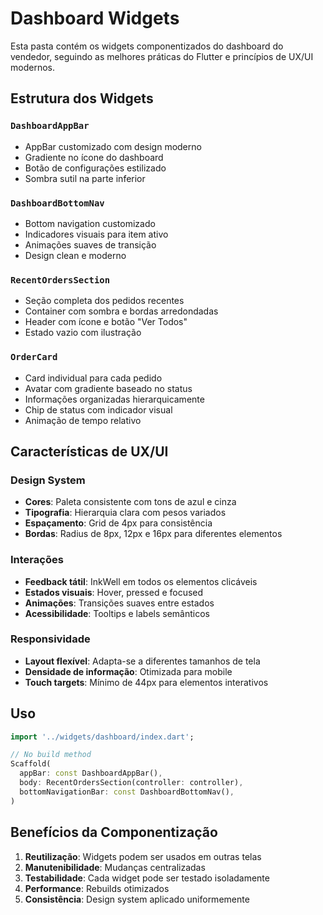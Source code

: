 # Dashboard Widgets

Esta pasta contém os widgets componentizados do dashboard do vendedor, seguindo as melhores práticas do Flutter e princípios de UX/UI modernos.

## Estrutura dos Widgets

### `DashboardAppBar`
- AppBar customizado com design moderno
- Gradiente no ícone do dashboard
- Botão de configurações estilizado
- Sombra sutil na parte inferior

### `DashboardBottomNav`
- Bottom navigation customizado
- Indicadores visuais para item ativo
- Animações suaves de transição
- Design clean e moderno

### `RecentOrdersSection`
- Seção completa dos pedidos recentes
- Container com sombra e bordas arredondadas
- Header com ícone e botão "Ver Todos"
- Estado vazio com ilustração

### `OrderCard`
- Card individual para cada pedido
- Avatar com gradiente baseado no status
- Informações organizadas hierarquicamente
- Chip de status com indicador visual
- Animação de tempo relativo

## Características de UX/UI

### Design System
- **Cores**: Paleta consistente com tons de azul e cinza
- **Tipografia**: Hierarquia clara com pesos variados
- **Espaçamento**: Grid de 4px para consistência
- **Bordas**: Radius de 8px, 12px e 16px para diferentes elementos

### Interações
- **Feedback tátil**: InkWell em todos os elementos clicáveis
- **Estados visuais**: Hover, pressed e focused
- **Animações**: Transições suaves entre estados
- **Acessibilidade**: Tooltips e labels semânticos

### Responsividade
- **Layout flexível**: Adapta-se a diferentes tamanhos de tela
- **Densidade de informação**: Otimizada para mobile
- **Touch targets**: Mínimo de 44px para elementos interativos

## Uso

```dart
import '../widgets/dashboard/index.dart';

// No build method
Scaffold(
  appBar: const DashboardAppBar(),
  body: RecentOrdersSection(controller: controller),
  bottomNavigationBar: const DashboardBottomNav(),
)
```

## Benefícios da Componentização

1. **Reutilização**: Widgets podem ser usados em outras telas
2. **Manutenibilidade**: Mudanças centralizadas
3. **Testabilidade**: Cada widget pode ser testado isoladamente
4. **Performance**: Rebuilds otimizados
5. **Consistência**: Design system aplicado uniformemente